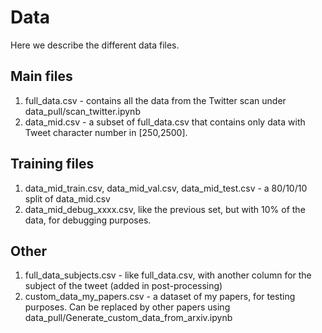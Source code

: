 # Data

Here we describe the different data files.

## Main files
1) full_data.csv - contains all the data from the Twitter scan under data_pull/scan_twitter.ipynb
2) data_mid.csv  - a subset of full_data.csv that contains only data with Tweet character number in [250,2500].

## Training files
1) data_mid_train.csv, data_mid_val.csv, data_mid_test.csv - a 80/10/10 split of data_mid.csv
2) data_mid_debug_xxxx.csv, like the previous set, but with 10% of the data, for debugging purposes.

## Other
1) full_data_subjects.csv - like full_data.csv, with another column for the subject of the tweet (added in post-processing)
2) custom_data_my_papers.csv - a dataset of my papers, for testing purposes. Can be replaced by other papers using data_pull/Generate_custom_data_from_arxiv.ipynb

